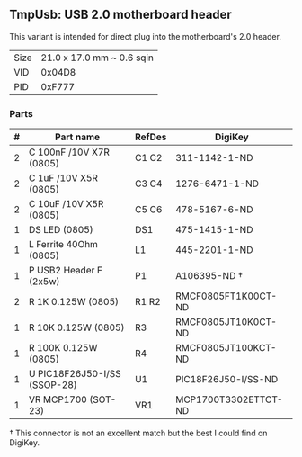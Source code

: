 ## TmpUsb: USB 2.0 motherboard header

This variant is intended for direct plug into the motherboard's 2.0 header.

|      |                           |
|------|---------------------------|
| Size | 21.0 x 17.0 mm ~ 0.6 sqin |
| VID  | 0x04D8                    |
| PID  | 0xF777                    |


### Parts

|  # | Part name                            | RefDes  | DigiKey              |
|---:|--------------------------------------|---------|----------------------|
|  2 | C 100nF /10V X7R (0805)              | C1 C2   | 311-1142-1-ND        |
|  2 | C 1uF /10V X5R (0805)                | C3 C4   | 1276-6471-1-ND       |
|  2 | C 10uF /10V X5R (0805)               | C5 C6   | 478-5167-6-ND        |
|  1 | DS LED (0805)                        | DS1     | 475-1415-1-ND        |
|  1 | L Ferrite 40Ohm (0805)               | L1      | 445-2201-1-ND        |
|  1 | P USB2 Header F (2x5w)               | P1      | A106395-ND †         |
|  2 | R 1K 0.125W (0805)                   | R1 R2   | RMCF0805FT1K00CT-ND  |
|  1 | R 10K 0.125W (0805)                  | R3      | RMCF0805JT10K0CT-ND  |
|  1 | R 100K 0.125W (0805)                 | R4      | RMCF0805JT100KCT-ND  |
|  1 | U PIC18F26J50-I/SS (SSOP-28)         | U1      | PIC18F26J50-I/SS-ND  |
|  1 | VR MCP1700 (SOT-23)                  | VR1     | MCP1700T3302ETTCT-ND |

† This connector is not an excellent match but the best I could find on
  DigiKey.
